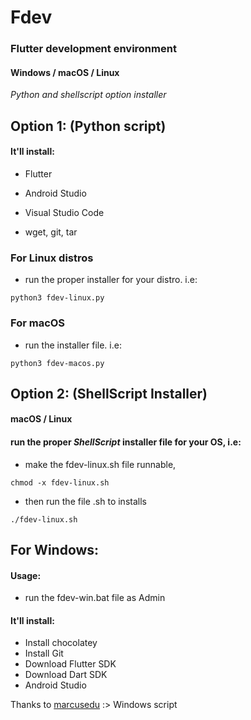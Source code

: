 # Fdev
### Flutter development environment
#### Windows / macOS / Linux

*Python and shellscript option installer*




## Option 1: (Python script)
#### It'll install:

* Flutter

* Android Studio

* Visual Studio Code

* wget, git, tar

### For Linux distros

* run the proper installer for your distro. i.e:

```
python3 fdev-linux.py
```

### For macOS

* run the installer file. i.e:

```
python3 fdev-macos.py
```


## Option 2: (ShellScript Installer)


#### macOS / Linux
#### run the proper _ShellScript_ installer file for your OS, i.e:

* make the fdev-linux.sh file runnable,

```
chmod -x fdev-linux.sh 
```
* then run the file .sh to installs

```
./fdev-linux.sh  
```




## For Windows:

#### Usage:
* run the fdev-win.bat file as Admin

#### It'll install:
* Install chocolatey
* Install Git
* Download Flutter SDK
* Download Dart SDK
* Android Studio


Thanks to [marcusedu](https:github.com/marcusedu) :> Windows script
